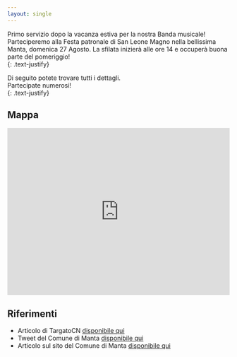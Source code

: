 ```yaml
---
layout: single
---
```

Primo servizio dopo la vacanza estiva per la nostra Banda musicale! Parteciperemo alla Festa patronale di San Leone Magno nella bellissima Manta, domenica 27 Agosto. La sfilata inizierà alle ore 14 e occuperà buona parte del pomeriggio!  
{: .text-justify}  

Di seguito potete trovare tutti i dettagli.  
Partecipate numerosi!  
{: .text-justify}  

## Mappa

<style>
.map-responsive{
    overflow:hidden;
    padding-bottom:75%;
    position:relative;
    height:0;
}
.map-responsive iframe{
    left:0;
    top:0;
    height:100%;
    width:100%;
    position:absolute;
}

</style>

<div class="map-responsive">
<iframe src="https://www.google.com/maps/embed?pb=!1m18!1m12!1m3!1d3633.3096480041963!2d7.486791068246689!3d44.61796968981935!2m3!1f0!2f0!3f0!3m2!1i1024!2i768!4f13.1!3m3!1m2!1s0x12cd488ecb6ac5af%3A0xb72b297a7a772d11!2sVia+Bertero%2C+7%2C+12030+Manta+CN!5e0!3m2!1sen!2sit!4v1503421155064" width="600" height="450" frameborder="0" style="border:0" allowfullscreen></iframe>
</div>

## Riferimenti

- Articolo di TargatoCN [disponibile qui](http://www.targatocn.it/2017/08/22/sommario/cuneo-e-valli/leggi-notizia/argomenti/eventi/articolo/al-via-a-manta-i-festeggiamenti-patronali-per-san-leone-magno.html)
- Tweet del Comune di Manta [disponibile qui](https://twitter.com/ComunediManta/status/894324982209286144)
- Articolo sul sito del Comune di Manta [disponibile qui](http://www.comune.manta.cn.it/archivio/news/Manifestazioni-in-occasione-della-Festa-Patronale-di-San-Leone-Magno_821.asp)